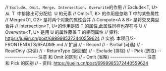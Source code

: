 // `Exclude`、`Omit`、`Merge`、`Intersection`、`Overwrite`的作用
// Exclude<T, U> 从  T  中排除出可分配给  U 的元素
// Omit<T, K> 的作用是忽略 T 中的某些属性
// Merge<O1, O2> 是将两个对象的属性合并
// Compute<A & B> 是将交叉类型合并
// Intersection<T, U>的作用是取 T 的属性,此属性同样也存在与 U
// Overwrite<T, U> 是用 U 的属性覆盖 T 的相同属性
// 资料: https://juejin.cn/post/6999985372440559624
// 实战: 本项目/2-FRONTEND/TS/README.md
// 扩展
// - Record
// - Partial (可选)
// - ReadOnly (只读)
// - ReturnType (返回值)
// - Exclude (排除)
// - Pick (选取) ------------------ 注意 和 Omit 的区别
// - Omit (省略) ------------------ 注意 和 Pick 的区别
// - 资料: https://juejin.cn/post/6999985372440559624
